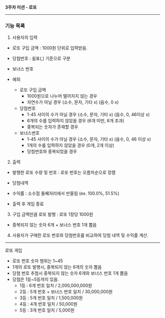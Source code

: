 **3주차 미션 - 로또**

---

### 기능 목록

1. 사용자의 입력
- 로또 구입 금액 : 1000원 단위로 입력받음.
- 당첨번호 : 쉼표(,) 기준으로 구분
- 보너스 번호 

- 예외
  - 로또 구입 금액
    - 1000원으로 나누어 떨어지지 않는 경우
    - 자연수가 아닐 경우 (소수, 문자, 기타 x) (음수, 0 x)
  - 당첨번호
    - 1-45 사이의 수가 아닐 경우 (소수, 문자, 기타 x) (음수, 0, 46이상 x)
    - 6개의 수를 입력하지 않았을 경우 (6개 미만, 6개 초과)
    - 중복되는 숫자가 존재할 경우
  - 보너스번호
    - 1-45 사이의 수가 아닐 경우 (소수, 문자, 기타 x) (음수, 0, 46 이상 x)
    - 1개의 수를 입력하지 않았을 경우 (0개, 2개 이상)
    - 당첨번호와 중복되었을 경우

2. 출력
- 발행한 로또 수량 및 번호 : 로또 번호는 오름차순으로 정렬 
- 당첨내역
- 수익률 : 소수점 둘째자리에서 반올림 (ex. 100.0%, 51.5%)


- 출력 후 게임 종료

3. 구입 금액만큼 로또 발행 : 로또 1장당 1000원 
- 중복되지 않는 숫자 6개 + 보너스 번호 1개 뽑음

4. 사용자가 구매한 로또 번호와 당첨번호를 비교하여 당첨 내역 및 수익률 계산.

---

로또 게임 
- 로또 번호 숫자 범위는 1~45
- 1개의 로또 발행시, 중복되지 않는 6개의 숫자 뽑음
- 당첨 번호 추첨시 중복되지 않는 숫자 6개와 보너스 번호 1개 뽑음
- 당첨은 1등~5등까지 있음. 
  - 1등 : 6개 번호 일치 / 2,000,000,000원
  - 2등 : 5개 번호 + 보너스 번호 일치 / 30,000,000원
  - 3등 : 5개 번호 일치 / 1,500,000원
  - 4등 : 4개 번호 일치 / 50,000원
  - 5등 : 3개 번호 일치 / 5,000원